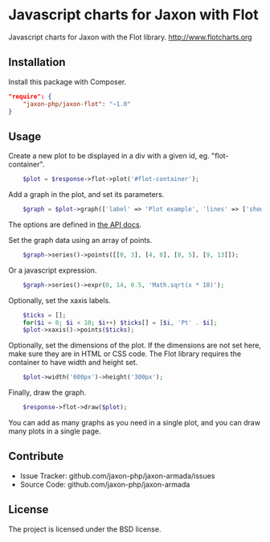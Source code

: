 Javascript charts for Jaxon with Flot
=====================================

Javascript charts for Jaxon with the Flot library.
http://www.flotcharts.org

Installation
------------

Install this package with Composer.

```json
"require": {
    "jaxon-php/jaxon-flot": "~1.0"
}
```

Usage
-----

Create a new plot to be displayed in a div with a given id, eg. "flot-container".

```php
    $plot = $response->flot->plot('#flot-container');
```

Add a graph in the plot, and set its parameters.

```php
    $graph = $plot->graph(['label' => 'Plot example', 'lines' => ['show' => true]]);
```
The options are defined in [the API docs](https://github.com/flot/flot/blob/master/API.md#plot-options).

Set the graph data using an array of points.

```php
    $graph->series()->points([[0, 3], [4, 8], [8, 5], [9, 13]]);
```

Or a javascript expression.

```php
    $graph->series()->expr(0, 14, 0.5, 'Math.sqrt(x * 10)');
```

Optionally, set the xaxis labels.

```php
    $ticks = [];
    for($i = 0; $i < 10; $i++) $ticks[] = [$i, 'Pt' . $i];
    $plot->xaxis()->points($ticks);
```

Optionally, set the dimensions of the plot.
If the dimensions are not set here, make sure they are in HTML or CSS code.
The Flot library requires the container to have width and height set.

```php
    $plot->width('600px')->height('300px');
```

Finally, draw the graph.

```php
    $response->flot->draw($plot);
```

You can add as many graphs as you need in a single plot, and you can draw many plots in a single page.

Contribute
----------

- Issue Tracker: github.com/jaxon-php/jaxon-armada/issues
- Source Code: github.com/jaxon-php/jaxon-armada

License
-------

The project is licensed under the BSD license.
